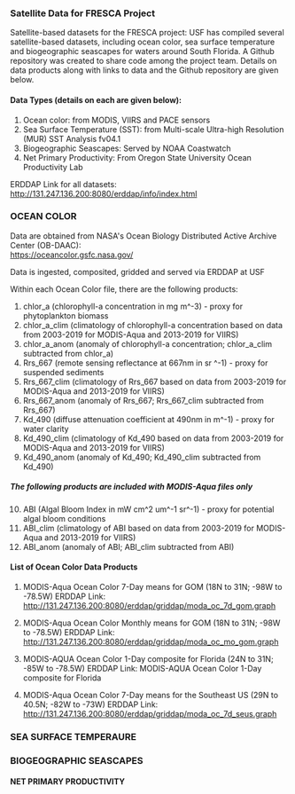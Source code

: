 ### Satellite Data for FRESCA Project

Satellite-based datasets for the FRESCA project:
USF has compiled several satellite-based datasets, including ocean color, sea surface temperature and biogeographic seascapes for waters around South Florida. A Github repository was created to share code among the project team. Details on data products along with links to data and the Github repository are given below.

#### Data Types (details on each are given below):
1. Ocean color: from MODIS, VIIRS and PACE sensors
2. Sea Surface Temperature (SST): from Multi-scale Ultra-high Resolution (MUR) SST Analysis fv04.1
3. Biogeographic Seascapes: Served by NOAA Coastwatch
4. Net Primary Productivity: From Oregon State University Ocean Productivity Lab  

ERDDAP Link for all datasets:  
http://131.247.136.200:8080/erddap/info/index.html

### OCEAN COLOR
Data are obtained from NASA's Ocean Biology Distributed Active Archive Center (OB-DAAC):  
https://oceancolor.gsfc.nasa.gov/

Data is ingested, composited, gridded and served via ERDDAP at USF  

Within each Ocean Color file, there are the following products:
1. chlor_a (chlorophyll-a concentration in mg m^-3) - proxy for phytoplankton biomass
2. chlor_a_clim (climatology of chlorophyll-a concentration based on data from 2003-2019 for MODIS-Aqua and 2013-2019 for VIIRS)
3. chlor_a_anom (anomaly of chlorophyll-a concentration; chlor_a_clim subtracted from chlor_a)
4. Rrs_667 (remote sensing reflectance at 667nm in sr ^-1) - proxy for suspended sediments
5. Rrs_667_clim (climatology of Rrs_667 based on data from 2003-2019 for MODIS-Aqua and 2013-2019 for VIIRS)
6. Rrs_667_anom (anomaly of Rrs_667; Rrs_667_clim subtracted from Rrs_667)
7. Kd_490 (diffuse attenuation coefficient at 490nm in m^-1) - proxy for water clarity
8. Kd_490_clim (climatology of Kd_490 based on data from 2003-2019 for MODIS-Aqua and 2013-2019 for VIIRS)
9. Kd_490_anom (anomaly of Kd_490; Kd_490_clim subtracted from Kd_490)
##### The following products are included with MODIS-Aqua files only
10. ABI (Algal Bloom Index in mW cm^2 um^-1 sr^-1) - proxy for potential algal bloom conditions
11. ABI_clim (climatology of ABI based on data from 2003-2019 for MODIS-Aqua and 2013-2019 for VIIRS)
12. ABI_anom (anomaly of ABI; ABI_clim subtracted from ABI)

#### List of Ocean Color Data Products
1. MODIS-Aqua Ocean Color 7-Day means for GOM (18N to 31N; -98W to -78.5W)
ERDDAP Link: http://131.247.136.200:8080/erddap/griddap/moda_oc_7d_gom.graph

2. MODIS-Aqua Ocean Color Monthly means for GOM  (18N to 31N; -98W to -78.5W)
ERDDAP Link: http://131.247.136.200:8080/erddap/griddap/moda_oc_mo_gom.graph

3. MODIS-AQUA Ocean Color 1-Day composite for Florida (24N to 31N; -85W to -78.5W)
ERDDAP Link: MODIS-AQUA Ocean Color 1-Day composite for Florida

4. MODIS-Aqua Ocean Color 7-Day means for the Southeast US (29N to 40.5N; -82W to -73W)
ERDDAP Link: http://131.247.136.200:8080/erddap/griddap/moda_oc_7d_seus.graph







### SEA SURFACE TEMPERAURE



### BIOGEOGRAPHIC SEASCAPES






#### NET PRIMARY PRODUCTIVITY
